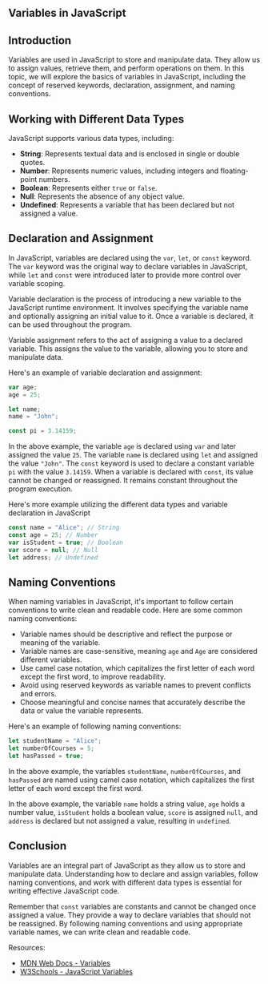 ## Variables in JavaScript

## Introduction

Variables are used in JavaScript to store and manipulate data. They allow us to assign values, retrieve them, and perform operations on them. In this topic, we will explore the basics of variables in JavaScript, including the concept of reserved keywords, declaration, assignment, and naming conventions.

## Working with Different Data Types

JavaScript supports various data types, including:

- **String**: Represents textual data and is enclosed in single or double quotes.
- **Number**: Represents numeric values, including integers and floating-point numbers.
- **Boolean**: Represents either `true` or `false`.
- **Null**: Represents the absence of any object value.
- **Undefined**: Represents a variable that has been declared but not assigned a value.


## Declaration and Assignment

In JavaScript, variables are declared using the `var`, `let`, or `const` keyword. The `var` keyword was the original way to declare variables in JavaScript, while `let` and `const` were introduced later to provide more control over variable scoping.

Variable declaration is the process of introducing a new variable to the JavaScript runtime environment. It involves specifying the variable name and optionally assigning an initial value to it. Once a variable is declared, it can be used throughout the program.

Variable assignment refers to the act of assigning a value to a declared variable. This assigns the value to the variable, allowing you to store and manipulate data.

Here's an example of variable declaration and assignment:

```javascript
var age;
age = 25;

let name;
name = "John";

const pi = 3.14159;
```

In the above example, the variable `age` is declared using `var` and later assigned the value `25`. The variable `name` is declared using `let` and assigned the value `"John"`. The `const` keyword is used to declare a constant variable `pi` with the value `3.14159`. When a variable is declared with `const`, its value cannot be changed or reassigned. It remains constant throughout the program execution.

Here's more example utilizing the different data types and variable declaration in JavaScript

```javascript
const name = "Alice"; // String
const age = 25; // Number
var isStudent = true; // Boolean
var score = null; // Null
let address; // Undefined
```

## Naming Conventions

When naming variables in JavaScript, it's important to follow certain conventions to write clean and readable code. Here are some common naming conventions:

- Variable names should be descriptive and reflect the purpose or meaning of the variable.
- Variable names are case-sensitive, meaning `age` and `Age` are considered different variables.
- Use camel case notation, which capitalizes the first letter of each word except the first word, to improve readability.
- Avoid using reserved keywords as variable names to prevent conflicts and errors.
- Choose meaningful and concise names that accurately describe the data or value the variable represents.

Here's an example of following naming conventions:

```javascript
let studentName = "Alice";
let numberOfCourses = 5;
let hasPassed = true;
```

In the above example, the variables `studentName`, `numberOfCourses`, and `hasPassed` are named using camel case notation, which capitalizes the first letter of each word except the first word.

In the above example, the variable `name` holds a string value, `age` holds a number value, `isStudent` holds a boolean value, `score` is assigned `null`, and `address` is declared but not assigned a value, resulting in `undefined`.

## Conclusion

Variables are an integral part of JavaScript as they allow us to store and manipulate data. Understanding how to declare and assign variables, follow naming conventions, and work with different data types is essential for writing effective JavaScript code.

Remember that `const` variables are constants and cannot be changed once assigned a value. They provide a way to declare variables that should not be reassigned. By following naming conventions and using appropriate variable names, we can write clean and readable code.

Resources:
- [MDN Web Docs - Variables](https://developer.mozilla.org/en-US/docs/Web/JavaScript/Guide/Grammar_and_types#Variables)
- [W3Schools - JavaScript Variables](https://www.w3schools.com/js/js_variables.asp)